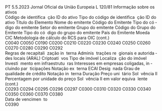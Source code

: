 PT  5.5.2023 Jornal Oficial da União Europeia L 120/81
 Informação sobre os ativos  
Código de 
identifica ­
ção ID do 
ativo  Tipo do 
código de 
identifica ­
ção ID do 
ativo  Título do 
Elemento  Nome do 
emitente  Código do 
Emitente  Tipo do có ­
digo do 
emitente  Setor do 
emitente  Grupo do 
emitente  Código do 
Grupo do 
Emitente  Tipo do có ­
digo do 
grupo do 
emitente  País do 
Emitente  Moeda  CIC  Metodologia 
de cálculo do 
RCS para 
OIC  (cont.)  
C0040  C0050  C0190  C0200  C0210  C0220  C0230  C0240  C0250  C0260  C0270  C0280  C0290  C0292  
Regras de 
recapitali ­
zação in ­
terna  Adminis ­
trações re ­
gionais e 
autorida ­
des locais 
(ARAL)  Criptoati ­
vos  Tipo de 
imóvel  Localiza ­
ção do 
imóvel  Investi ­
mento em 
infraestrutu ­
ras  Interesses 
em empresas 
coligadas, in ­
cluindo par ­
ticipações  Notação ex ­
terna  ECAI Desig ­
nada  Grau de 
qualidade 
de crédito  Notação in ­
terna  Duração  Preço uni ­
tário Sol ­
vência II  Percentagem 
por unidade 
do preço Sol ­
vência II em 
valor equiva ­
lente  (cont.)  
C0293  C0294  C0295  C0296  C0297  C0300  C0310  C0320  C0330  C0340  C0350  C0360  C0370  C0380  
Data de 
vencimen ­
to  
C0390